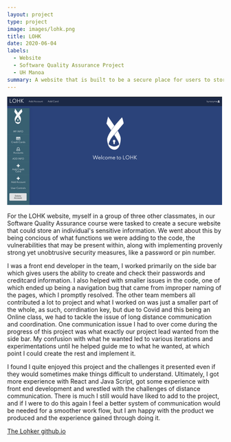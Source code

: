 ```yaml
---
layout: project
type: project
image: images/lohk.png
title: LOHK
date: 2020-06-04
labels:
  - Website
  - Software Quality Assurance Project
  - UH Manoa
summary: A website that is built to be a secure place for users to store their sensitive information
---
```


<img class="ui medium right floated rounded image" src="../images/lohk.png">

For the LOHK website, myself in a group of three other classmates, in our Software Quality Assurance course were tasked to create a secure website that could store an individual's sensitive information.  We went about this by being concious of what functions we were adding to the code, the vulnerabilities that may be present within, along with implementing provenly strong yet unobtrusive security measures, like a password or pin number.

I was a front end developer in the team, I worked primarily on the side bar which gives users the ability to create and check their passwords and creditcard information.  I also helped with smaller issues in the code, one of which ended up being a navigation bug that came from improper naming of the pages, which I promptly resolved. The other team members all contributed a lot to project and what I worked on was just a smaller part of the whole, as such, corrdination key, but due to Covid and this being an Online class, we had to tackle the issue of long distance communication and coordination. One communication issue I had to over come during the progress of this project was what exactly our project lead wanted from the side bar.  My confusion with what he wanted led to various iterations and experimentations until he helped guide me to what he wanted, at which point I could create the rest and implement it.

I found I quite enjoyed this project and the challenges it presented even if they would sometimes make things difficult to understand. Ultimately, I got more experience with React and Java Script, got some experience with front end development and wrestled with the challenges of distance communication. There is much I still would have liked to add to the project, and if I were to do this again I feel a better system of communication would be needed for a smoother work flow, but I am happy with the product we produced and the experience gained through doing it.

[The Lohker github.io](https://lohker.github.io/LOHK.github.io/)
